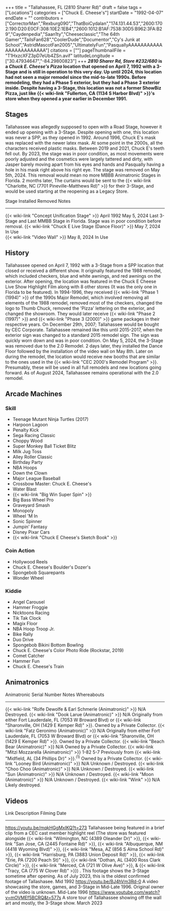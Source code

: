 +++
title = "Tallahassee, FL (2810 Sharer Rd)"
draft = false
tags = ["Locations"]
categories = ["Chuck E. Cheese's"]
startDate = "1992-04-07"
endDate = ""
contributors = ["CorrectorMan","Rexburg090","ThatBoiCydalan","174.131.44.53","2600:1702:190:D20:E0CF:308:10E2:1EB4","2600:1012:B1AF:7538:30D5:B962:3FA:B29","Caydenpedia","Saan1ty","Cheeseclassic","The 64th Gamer","TailsFan628","CoolerDude","Documentor","Cy's Junk at School","AstridMascotFan2005","UltimatelyFun","PasquallyAAAAAAAAAAAAAAAAAAAAAAAA"]
citations = [""]
pageThumbnailFile = "T1HxzcXFZ3pD7eUb4ZSn.avif"
latitudeLongitude = ["30.47934647","-84.29800823"]
+++
***2810 Sharer Rd, Store #232/680* is a *Chuck E. Cheese's Pizza* location that opened on April 7, 1992 with a 3-Stage and is still in operation to this very day.
Up until 2024, this location had not seen a major remodel since the mid-to-late 1990s. Before remodeling, they had a Phase 5 exterior, but they had a Phase 3 exterior inside. Despite having a 3-Stage, this location was not a former ShowBiz Pizza, just like {{< wiki-link "Fullerton, CA (1134 S Harbor Blvd)" >}}'s store when they opened a year earlier in December 1991.**

## Stages

Tallahassee was allegedly supposed to open with a Road Stage, however it ended up opening with a 3-Stage. Despite opening with one, this location was never a SPP, as they opened in 1992. Around 1996, Chuck E's mask was replaced with the newer latex mask. At some point in the 2000s, all the characters received plastic masks. Between 2019 and 2021, Chuck E's teeth fell out. By 2023, the stage was in poor condition, as most movements were poorly adjusted and the cosmetics were largely tattered and dirty, with Jasper barely moving apart from his eyes and hands and Pasqually having a hole in his mask right above his right eye. The stage was removed on May 5th, 2024. This removal would mean no more MBBB Animatronic Stages in Florida. 2 months later, The curtains would be sent to the {{< wiki-link "Charlotte, NC (7701 Pineville-Matthews Rd)" >}} for their 3-Stage, and would be used starting at the reopening as a Legacy Store.

  Stage                                                      Installed     Removed       Notes
  ---------------------------------------------------------- ------------- ------------- ------------------------------------------------------------------------------------------
  {{< wiki-link "Concept Unification Stage" >}}          April 1992    May 5, 2024   Last 3-Stage and Last MMBB Stage in Florida. Stage was in poor condition before removal.
  {{< wiki-link "Chuck E Live Stage (Dance Floor)" >}}   May 7, 2024   In Use        
  {{< wiki-link "Video Wall" >}}                         May 8, 2024   In Use        

## History

Tallahassee opened on April 7, 1992 with a 3-Stage from a SPP location that closed or received a different show. It originally featured the 1988 remodel, which included checkers, blue and white awnings, and red awnings on the exterior. After opening, the location was featured in the Chuck E Cheese Live Show Highlight Film along with 8 other stores (It was the only one in Florida to be featured). In 1994-1996, they received {{< wiki-link "Phase 1 (1994)" >}} of the 1990s Major Remodel, which involved removing all elements of the 1988 remodel, removed most of the checkers, changed the logo to Thumb Chuck, removed the 'Pizza' lettering on the exterior, and changed the showroom. They would later receive {{< wiki-link "Phase 2 (1997)" >}} and {{< wiki-link "Phase 3 (2000)" >}} game packages in their respective years. On December 29th, 2007; Tallahassee would be bought by CEC Corporate. Tallahassee remained like this until 2015-2017, when the exterior sign was changed to a standard 2015 remodel sign. The sign was quickly worn down and was in poor condition. On May 5, 2024, the 3-Stage was removed due to the 2.0 Remodel. 2 days later, they installed the Dance Floor followed by the installation of the video wall on May 8th. Later on during the remodel, the location would receive new booths that are similar to the ones used in the {{< wiki-link "CEC 2000's Remodel Program" >}}. Presumably, these will be used in all full remodels and new locations going forward. As of August 2024, Tallahassee remains operational with the 2.0 remodel.

## Arcade Machines

### Skill

- Teenage Mutant Ninja Turtles (2017)
- Harpoon Lagoon
- Penalty Kick
- Sega Racing Classic
- Choppy Wood
- Super Monkey Ball Ticket Blitz
- Milk Jug Toss
- Alley Roller Classic
- Birthday Party
- NBA Hoops
- Down the Clown
- Major League Baseball
- Crossbow Master: Chuck E. Cheese's
- Water Blast
- {{< wiki-link "Big Win Super Spin" >}}
- Big Bass Wheel Pro
- Graveyard Smash
- Monopoly
- Wheel 'M In
- Sonic Spinner
- Jumpin' Fantasy
- Disney Pixar Cars
- {{< wiki-link "Chuck E Cheese's Sketch Book" >}}

### Coin Action

- Hollywood Reels
- Chuck E. Cheese's Boulder's Dozer's
- Spongebob Squarepants
- Wonder Wheel

### Kiddie

- Angel Carousel
- Hammer Froggie
- Nicktoons Racing
- Tik Tak Clock
- Magix Floor
- NBA Hoop Troop Jr.
- Bike Rally
- Duo Drive
- Spongebob Bikini Bottom Bowling
- Chuck E. Cheese's Color Photo Ride (Rockstar, 2019)
- Comet Catcher
- Hammer Fun
- Chuck E. Cheese's Train

## Animatronics

  Animatronic                                                           Serial Number   Notes                                                                                                                             Whereabouts
  --------------------------------------------------------------------- --------------- --------------------------------------------------------------------------------------------------------------------------------- -------------------------------
  {{< wiki-link "Rolfe Dewolfe & Earl Schmerle (Animatronic)" >}}   N/A                                                                                                                                               Destroyed.
  {{< wiki-link "Dook Larue (Animatronic)" >}}                      N/A             Originally from either Fort Lauderdale, FL (7053 W Broward Blvd) or {{< wiki-link "Sharonville, OH (1429 E Kemper Rd)" >}}.   Owned by a Private Collector.
  {{< wiki-link "Fatz Geronimo (Animatronic)" >}}                   N/A             Originally from either Fort Lauderdale, FL (7053 W Broward Blvd) or {{< wiki-link "Sharonville, OH (1429 E Kemper Rd)" >}}.   Owned by a Private Collector.
  {{< wiki-link "Beach Bear (Animatronic)" >}}                      N/A                                                                                                                                               Owned by a Private Collector.
  {{< wiki-link "Mitzi Mozzarella (Animatronic)" >}}                1-82 5-7        Previously from {{< wiki-link "Midfield, AL (34 Phillips Dr)" >}}.<sup>(1)</sup>                                                       Owned by a Private Collector.
  {{< wiki-link "Looney Bird (Animatronic)" >}}                     N/A                                                                                                                                               Unknown / Destroyed.
  {{< wiki-link "Choo Choo (Animatronic)" >}}                       N/A                                                                                                                                               Unknown / Destroyed.
  {{< wiki-link "Sun (Animatronic)" >}}                             N/A                                                                                                                                               Unknown / Destroyed.
  {{< wiki-link "Moon (Animatronic)" >}}                            N/A                                                                                                                                               Unknown / Destroyed.
  {{< wiki-link "Wink" >}}                                          N/A                                                                                                                                               Likely destroyed.

## Videos

  Link                                                 Description                                                                                                                                                                                                                                                                                                                                                                                                                                                                                                                                                                                                                                                                                                                                                                               Filming Date
  ---------------------------------------------------- ----------------------------------------------------------------------------------------------------------------------------------------------------------------------------------------------------------------------------------------------------------------------------------------------------------------------------------------------------------------------------------------------------------------------------------------------------------------------------------------------------------------------------------------------------------------------------------------------------------------------------------------------------------------------------------------------------------------------------------------------------------------------------------------- ---------------
  https://youtu.be/mqkHGgMxIKQ?t=273                   Tallahassee being featured in a brief clip from a CEC cast member highlight reel (The store was featured alongside {{< wiki-link "Wilmington, NC (4389 Oleander Dr)" >}}, {{< wiki-link "San Jose, CA (2445 Fontaine Rd)" >}}, {{< wiki-link "Albuquerque, NM (4418 Wyoming Blvd)" >}}, {{< wiki-link "Mesa, AZ (856 S Alma School Rd)" >}}, {{< wiki-link "Harrisburg, PA (3883 Union Deposit Rd)" >}}, {{< wiki-link "Erie, PA (7200 Peach St)" >}}, {{< wiki-link "Dothan, AL (3400 Ross Clark Circle)" >}}, {{< wiki-link "Merced, CA (721 W Olive Ave)" >}}, & {{< wiki-link "Tracy, CA (775 W Clover Rd)" >}}) . This footage shows the 3-Stage sometime after opening. As of July 2023, this is the oldest confirmed footage of Tallashasee.   Mid 1992
  https://youtu.be/BJ4hVm3Rd-0                         A video showcasing the store, games, and 3-Stage in Mid-Late 1996. Original owner of the video is unknown.                                                                                                                                                                                                                                                                                                                                                                                                                                                                                                                                                                                                                                                                                Mid-Late 1996
  https://www.youtube.com/watch?v=mOVMEf5BCRQ&t=577s   A store tour of Tallahassee showing off the wall art and mostly, the 3-Stage show.                                                                                                                                                                                                                                                                                                                                                                                                                                                                                                                                                                                                                                                                                                        March 2023
